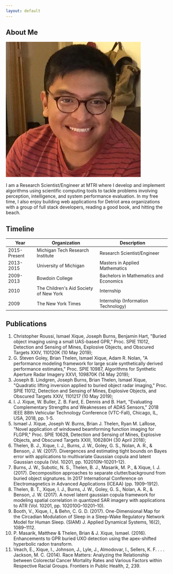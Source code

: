 ```yaml
---
layout: default
---
```


## About Me

<img class="profile-picture" src="profile_pic.jpeg">

I am a Research Scientist/Engineer at MTRI where I develop and implement algorithms using scientific computing tools to tackle problems involving perception, intelligence, and system performance evaluation. In my free time, I also enjoy building web applications for Detriot area organizations with a group of full stack developers, reading a good book, and hitting the beach.

## Timeline

| Year         | Organization                           | Description                            |
| ------------ | -------------------------------------- | -------------------------------------- |
| 2015-Present | Michigan Tech Research Institute       | Research Scientist/Engineer            |
| 2013-2015    | University of Michigan                 | Masters in Applied Mathematics         |
| 2009-2013    | Bowdoin College                        | Bachelors in Mathematics and Economics |
| 2010         | The Children's Aid Society of New York | Internship                             |
| 2009         | The New York Times                     | Internship (Information Technology)    |

## Publications

1. Christopher Roussi, Ismael Xique, Joseph Burns, Benjamin Hart, "Buried object imaging using a small UAS-based GPR," Proc. SPIE 11012, Detection and Sensing of Mines, Explosive Objects, and Obscured Targets XXIV, 110120K (10 May 2019);
2. G. Steven Goley, Brian Thelen, Ismael Xique, Adam R. Nolan, "A performance modeling framework for large scale synthetically derived performance estimates," Proc. SPIE 10987, Algorithms for Synthetic Aperture Radar Imagery XXVI, 109870K (14 May 2019);
3. Joseph B. Lindgren, Joseph Burns, Brian Thelen, Ismael Xique, "Quadratic lifting inversion applied to buried object radar imaging," Proc. SPIE 11012, Detection and Sensing of Mines, Explosive Objects, and Obscured Targets XXIV, 1101217 (10 May 2019);
4. I. J. Xique, W. Buller, Z. B. Fard, E. Dennis and B. Hart, "Evaluating Complementary Strengths and Weaknesses of ADAS Sensors," 2018 IEEE 88th Vehicular Technology Conference (VTC-Fall), Chicago, IL, USA, 2018, pp. 1-5.
5. Ismael J. Xique, Joseph W. Burns, Brian J. Thelen, Ryan M. LaRose, "Novel application of windowed beamforming function imaging for FLGPR," Proc. SPIE 10628, Detection and Sensing of Mines, Explosive Objects, and Obscured Targets XXIII, 106280H (30 April 2018);
6. Thelen, B. J., Xique, I. J., Burns, J. W., Goley, G. S., Nolan, A. R., & Benson, J. W. (2017). Divergences and estimating tight bounds on Bayes error with applications to multivariate Gaussian copula and latent Gaussian copula (Vol. 10201, pp. 102010N–10201–12).
7. Burns, J. W., Subotic, N. S., Thelen, B. J., Masarik, M. P., & Xique, I. J. (2017). Decomposition approaches to separate clutter/background from buried object signatures. In 2017 International Conference on Electromagnetics in Advanced Applications (ICEAA) (pp. 1909–1912).
8. Thelen, B. T., Xique, I. J., Burns, J. W., Goley, G. S., Nolan, A. R., & Benson, J. W. (2017). A novel latent gaussian copula framework for modeling spatial correlation in quantized SAR imagery with applications to ATR (Vol. 10201, pp. 102010G–10201–10).
9. Booth, V., Xique, I., & Behn, C. G. D. (2017). One-Dimensional Map for the Circadian Modulation of Sleep in a Sleep-Wake Regulatory Network Model for Human Sleep. {SIAM} J. Applied Dynamical Systems, 16(2), 1089–1112.
10. P. Masarik, Matthew & Thelen, Brian & J. Xique, Ismael. (2016). Enhancements to GPR buried UXO detection using the apex-shifted hyperbolic radon transform.
11. Veach, E., Xique, I., Johnson, J., Lyle, J., Almodovar, I., Sellers, K. F. . . . Jackson, M. C. (2014). Race Matters: Analyzing the Relationship between Colorectal Cancer Mortality Rates and Various Factors within Respective Racial Groups. Frontiers in Public Health, 2, 239.
